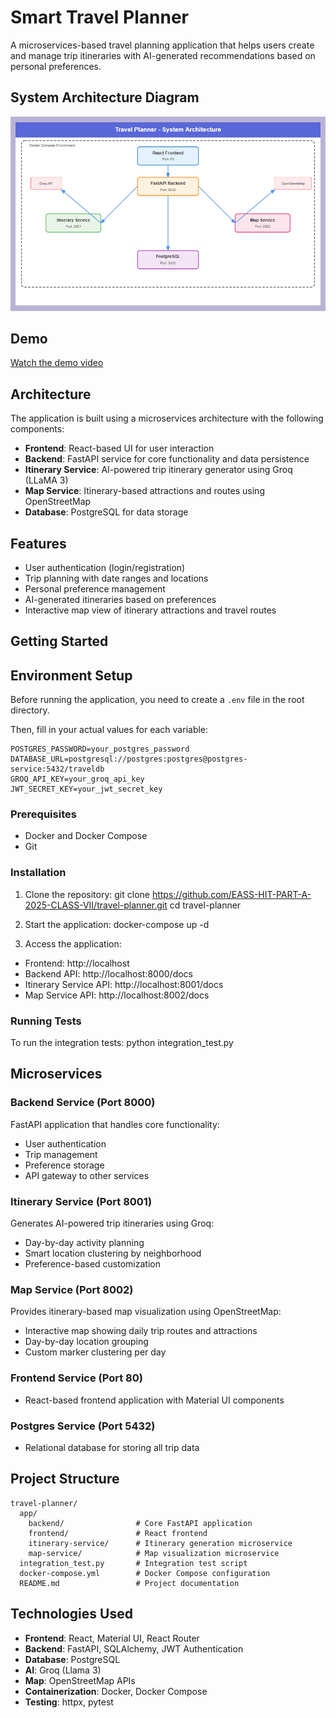 # Smart Travel Planner

A microservices-based travel planning application that helps users create and manage trip itineraries with AI-generated recommendations based on personal preferences.

## System Architecture Diagram

![System Architecture](assets/system-architecture.png)

## Demo

[Watch the demo video](https://youtu.be/0Sz5CaqTw7M)

## Architecture

The application is built using a microservices architecture with the following components:

- **Frontend**: React-based UI for user interaction
- **Backend**: FastAPI service for core functionality and data persistence
- **Itinerary Service**: AI-powered trip itinerary generator using Groq (LLaMA 3)
- **Map Service**: Itinerary-based attractions and routes using OpenStreetMap
- **Database**: PostgreSQL for data storage

## Features

- User authentication (login/registration)
- Trip planning with date ranges and locations
- Personal preference management
- AI-generated itineraries based on preferences
- Interactive map view of itinerary attractions and travel routes

## Getting Started

## Environment Setup

Before running the application, you need to create a `.env` file in the root directory.

Then, fill in your actual values for each variable:

```
POSTGRES_PASSWORD=your_postgres_password
DATABASE_URL=postgresql://postgres:postgres@postgres-service:5432/traveldb
GROQ_API_KEY=your_groq_api_key
JWT_SECRET_KEY=your_jwt_secret_key
```

### Prerequisites

- Docker and Docker Compose
- Git

### Installation

1. Clone the repository:
   git clone https://github.com/EASS-HIT-PART-A-2025-CLASS-VII/travel-planner.git
   cd travel-planner

2. Start the application:
   docker-compose up -d

3. Access the application:

- Frontend: http://localhost
- Backend API: http://localhost:8000/docs
- Itinerary Service API: http://localhost:8001/docs
- Map Service API: http://localhost:8002/docs

### Running Tests

To run the integration tests:
python integration_test.py

## Microservices

### Backend Service (Port 8000)

FastAPI application that handles core functionality:

- User authentication
- Trip management
- Preference storage
- API gateway to other services

### Itinerary Service (Port 8001)

Generates AI-powered trip itineraries using Groq:

- Day-by-day activity planning
- Smart location clustering by neighborhood
- Preference-based customization

### Map Service (Port 8002)

Provides itinerary-based map visualization using OpenStreetMap:

- Interactive map showing daily trip routes and attractions
- Day-by-day location grouping
- Custom marker clustering per day

### Frontend Service (Port 80)

- React-based frontend application with Material UI components

### Postgres Service (Port 5432)

- Relational database for storing all trip data

## Project Structure

```text
travel-planner/
  app/
    backend/                # Core FastAPI application
    frontend/               # React frontend
    itinerary-service/      # Itinerary generation microservice
    map-service/            # Map visualization microservice
  integration_test.py       # Integration test script
  docker-compose.yml        # Docker Compose configuration
  README.md                 # Project documentation
```

## Technologies Used

- **Frontend**: React, Material UI, React Router
- **Backend**: FastAPI, SQLAlchemy, JWT Authentication
- **Database**: PostgreSQL
- **AI**: Groq (Llama 3)
- **Map**: OpenStreetMap APIs
- **Containerization**: Docker, Docker Compose
- **Testing**: httpx, pytest
